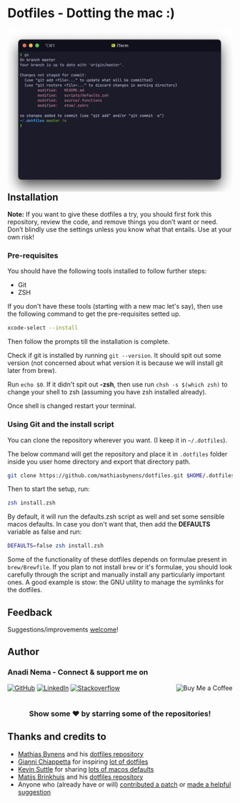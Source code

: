# Dotfiles - Dotting the mac :)
<img src="assets/terminal.jpg" align="right" />
<br/>

## Installation

**Note:** If you want to give these dotfiles a try, you should first fork this repository, review the code, and remove things you don’t want or need. Don’t blindly use the settings unless you know what that entails. Use at your own risk!

### Pre-requisites

You should have the following tools installed to follow further steps:
* Git
* ZSH

If you don't have these tools (starting with a new mac let's say), then use the following command to get the pre-requisites setted up.

```zsh
xcode-select --install
```

Then follow the prompts till the installation is complete.

Check if git is installed by running `git --version`. It should spit out some version (not concerned about what version it is because we will install git later from brew).

Run `echo $0`. If it didn't spit out **-zsh**, then use run `chsh -s $(which zsh)` to change your shell to zsh (assuming you have zsh installed already).

Once shell is changed restart your terminal.

### Using Git and the install script

You can clone the repository wherever you want. (I keep it in `~/.dotfiles`).

The below command will get the repository and place it in `.dotfiles` folder inside you user home directory and export that directory path.

```zsh
git clone https://github.com/mathiasbynens/dotfiles.git $HOME/.dotfiles && cd $HOME/.dotfiles && export DOTFILES=$(pwd)
```

Then to start the setup, run:

```zsh
zsh install.zsh
```

By default, it will run the defaults.zsh script as well and set some sensible macos defaults. In case you don't want that, then add the **DEFAULTS** variable as false and run:

```zsh
DEFAULTS=false zsh install.zsh
```

Some of the functionality of these dotfiles depends on formulae present in `brew/Brewfile`. If you plan to not install `brew` or it's formulae, you should look carefully through the script and manually install any particularly important ones. A good example is stow: the GNU utility to manage the symlinks for the dotfiles.

## Feedback

Suggestions/improvements
[welcome](https://github.com/anadinema/dotfiles/issues)!

## Author

### Anadi Nema - Connect & support me on

<a href="http://github.com/anadinema" target="_blank"><img alt="GitHub" src="https://img.shields.io/badge/Github-181717?style=for-the-badge&logo=github&&logoColor=white" /></a>
<a href="http://linkedin.com/in/nemaanadi" target="_blank"><img alt="LinkedIn" src="https://img.shields.io/badge/LinkedIn-0A66C2?style=for-the-badge&logo=linkedin&&logoColor=white" /></a>
<a href="https://stackoverflow.com/users/23308314/anadinema" target="_blank"><img alt="Stackoverflow" src="https://img.shields.io/badge/Stack_overflow-F58025?style=for-the-badge&logo=stackoverflow&&logoColor=white" /></a>
<a href="https://www.buymeacoffee.com/anadinema" target="_blank"><img align="right" alt="Buy Me a Coffee" src="https://img.shields.io/badge/Buy_Me_A_Coffee-FFDD00?style=for-the-badge&logo=buymeacoffee&&logoColor=black" /></a>

#

<div align="center">

### Show some ❤️ by starring some of the repositories!

</div>

## Thanks and credits to

* [Mathias Bynens](https://mathiasbynens.be/) and his [dotfiles repository](https://github.com/mathiasbynens/dotfiles)
* [Gianni Chiappetta](https://butt.zone/) for inspiring [ lot of dotfiles](https://github.com/gf3/dotfiles)
* [Kevin Suttle](http://kevinsuttle.com/) for sharing [lots of macos defaults](https://github.com/kevinSuttle/macOS-Defaults)
* [Matijs Brinkhuis](https://matijs.brinkhu.is/) and his [dotfiles repository](https://github.com/matijs/dotfiles)
* Anyone who (already have or will) [contributed a patch](https://github.com/anadinema/dotfiles/contributors) or [made a helpful suggestion](https://github.com/anadinema/dotfiles/issues)
